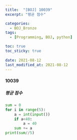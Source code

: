 ```yaml
---
title:  "[BOJ] 10039"
excerpt: "평균 점수"

categories:
  - BOJ_Bronze
tags:
  - [Programming, BOJ, python]

toc: true
toc_sticky: true
 
date: 2021-08-12
last_modified_at: 2021-08-12
---
```

#### 10039
##### 평균 점수
```python
sum = 0
for i in range(5):
    a = int(input())
    if a<40:
        a = 40
    sum += a
print(sum//5)
```